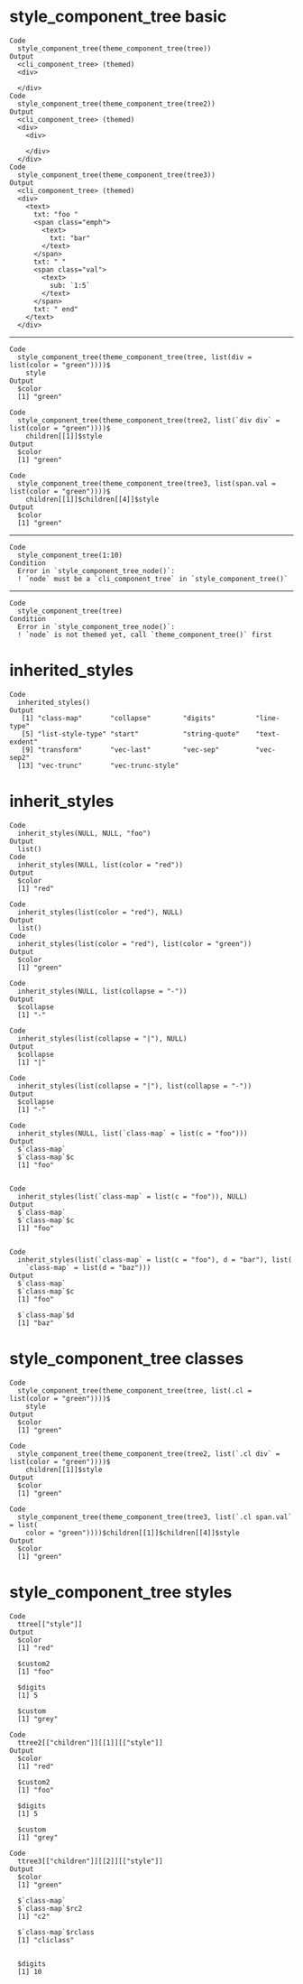 # style_component_tree basic

    Code
      style_component_tree(theme_component_tree(tree))
    Output
      <cli_component_tree> (themed)
      <div>
        
      </div>
    Code
      style_component_tree(theme_component_tree(tree2))
    Output
      <cli_component_tree> (themed)
      <div>
        <div>
          
        </div>
      </div>
    Code
      style_component_tree(theme_component_tree(tree3))
    Output
      <cli_component_tree> (themed)
      <div>
        <text>
          txt: "foo "
          <span class="emph">
            <text>
              txt: "bar"
            </text>
          </span>
          txt: " "
          <span class="val">
            <text>
              sub: `1:5`
            </text>
          </span>
          txt: " end"
        </text>
      </div>

---

    Code
      style_component_tree(theme_component_tree(tree, list(div = list(color = "green"))))$
        style
    Output
      $color
      [1] "green"
      
    Code
      style_component_tree(theme_component_tree(tree2, list(`div div` = list(color = "green"))))$
        children[[1]]$style
    Output
      $color
      [1] "green"
      
    Code
      style_component_tree(theme_component_tree(tree3, list(span.val = list(color = "green"))))$
        children[[1]]$children[[4]]$style
    Output
      $color
      [1] "green"
      

---

    Code
      style_component_tree(1:10)
    Condition
      Error in `style_component_tree_node()`:
      ! `node` must be a `cli_component_tree` in `style_component_tree()`

---

    Code
      style_component_tree(tree)
    Condition
      Error in `style_component_tree_node()`:
      ! `node` is not themed yet, call `theme_component_tree()` first

# inherited_styles

    Code
      inherited_styles()
    Output
       [1] "class-map"       "collapse"        "digits"          "line-type"      
       [5] "list-style-type" "start"           "string-quote"    "text-exdent"    
       [9] "transform"       "vec-last"        "vec-sep"         "vec-sep2"       
      [13] "vec-trunc"       "vec-trunc-style"

# inherit_styles

    Code
      inherit_styles(NULL, NULL, "foo")
    Output
      list()
    Code
      inherit_styles(NULL, list(color = "red"))
    Output
      $color
      [1] "red"
      
    Code
      inherit_styles(list(color = "red"), NULL)
    Output
      list()
    Code
      inherit_styles(list(color = "red"), list(color = "green"))
    Output
      $color
      [1] "green"
      
    Code
      inherit_styles(NULL, list(collapse = "-"))
    Output
      $collapse
      [1] "-"
      
    Code
      inherit_styles(list(collapse = "|"), NULL)
    Output
      $collapse
      [1] "|"
      
    Code
      inherit_styles(list(collapse = "|"), list(collapse = "-"))
    Output
      $collapse
      [1] "-"
      
    Code
      inherit_styles(NULL, list(`class-map` = list(c = "foo")))
    Output
      $`class-map`
      $`class-map`$c
      [1] "foo"
      
      
    Code
      inherit_styles(list(`class-map` = list(c = "foo")), NULL)
    Output
      $`class-map`
      $`class-map`$c
      [1] "foo"
      
      
    Code
      inherit_styles(list(`class-map` = list(c = "foo"), d = "bar"), list(
        `class-map` = list(d = "baz")))
    Output
      $`class-map`
      $`class-map`$c
      [1] "foo"
      
      $`class-map`$d
      [1] "baz"
      
      

# style_component_tree classes

    Code
      style_component_tree(theme_component_tree(tree, list(.cl = list(color = "green"))))$
        style
    Output
      $color
      [1] "green"
      
    Code
      style_component_tree(theme_component_tree(tree2, list(`.cl div` = list(color = "green"))))$
        children[[1]]$style
    Output
      $color
      [1] "green"
      
    Code
      style_component_tree(theme_component_tree(tree3, list(`.cl span.val` = list(
        color = "green"))))$children[[1]]$children[[4]]$style
    Output
      $color
      [1] "green"
      

# style_component_tree styles

    Code
      ttree[["style"]]
    Output
      $color
      [1] "red"
      
      $custom2
      [1] "foo"
      
      $digits
      [1] 5
      
      $custom
      [1] "grey"
      
    Code
      ttree2[["children"]][[1]][["style"]]
    Output
      $color
      [1] "red"
      
      $custom2
      [1] "foo"
      
      $digits
      [1] 5
      
      $custom
      [1] "grey"
      
    Code
      ttree3[["children"]][[2]][["style"]]
    Output
      $color
      [1] "green"
      
      $`class-map`
      $`class-map`$rc2
      [1] "c2"
      
      $`class-map`$rclass
      [1] "cliclass"
      
      
      $digits
      [1] 10
      

